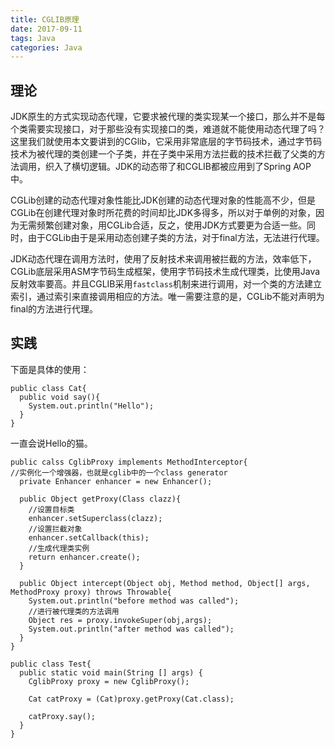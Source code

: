 ```yaml
---
title: CGLIB原理
date: 2017-09-11
tags: Java
categories: Java
---
```


## 理论
JDK原生的方式实现动态代理，它要求被代理的类实现某一个接口，那么并不是每个类需要实现接口，对于那些没有实现接口的类，难道就不能使用动态代理了吗？这里我们就使用本文要讲到的CGlib，它采用非常底层的字节码技术，通过字节码技术为被代理的类创建一个子类，并在子类中采用方法拦截的技术拦截了父类的方法调用，织入了横切逻辑。JDK的动态带了和CGLIB都被应用到了Spring AOP中。

CGLib创建的动态代理对象性能比JDK创建的动态代理对象的性能高不少，但是CGLib在创建代理对象时所花费的时间却比JDK多得多，所以对于单例的对象，因为无需频繁创建对象，用CGLib合适，反之，使用JDK方式要更为合适一些。同时，由于CGLib由于是采用动态创建子类的方法，对于final方法，无法进行代理。

JDK动态代理在调用方法时，使用了反射技术来调用被拦截的方法，效率低下，CGLib底层采用ASM字节码生成框架，使用字节码技术生成代理类，比使用Java反射效率要高。并且CGLIB采用`fastclass`机制来进行调用，对一个类的方法建立索引，通过索引来直接调用相应的方法。唯一需要注意的是，CGLib不能对声明为final的方法进行代理。

## 实践

下面是具体的使用：

```
public class Cat{
  public void say(){
    System.out.println("Hello");
  }
}
```
一直会说Hello的猫。

```
public calss CglibProxy implements MethodInterceptor{
//实例化一个增强器，也就是cglib中的一个class generator
  private Enhancer enhancer = new Enhancer();
  
  public Object getProxy(Class clazz){
    //设置目标类
    enhancer.setSuperclass(clazz);
    //设置拦截对象
    enhancer.setCallback(this);
    //生成代理类实例
    return enhancer.create();
  }
  
  public Object intercept(Object obj, Method method, Object[] args, MethodProxy proxy) throws Throwable{
    System.out.println("before method was called");
    //进行被代理类的方法调用
    Object res = proxy.invokeSuper(obj,args);
    System.out.println("after method was called");
  }
}
```

```
public class Test{
  public static void main(String [] args) {
    CglibProxy proxy = new CglibProxy();
    
    Cat catProxy = (Cat)proxy.getProxy(Cat.class);
    
    catProxy.say();
  }
}
```

